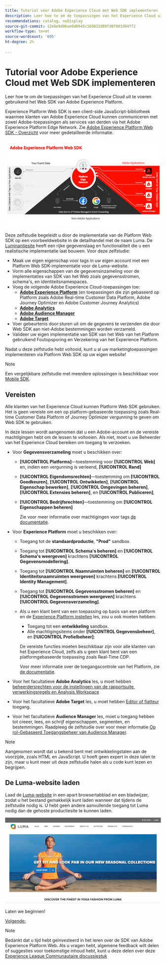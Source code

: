 ```yaml
---
title: Tutorial voor Adobe Experience Cloud met Web SDK implementeren
description: Leer hoe te om de toepassingen van het Experience Cloud uit te voeren gebruikend het Web SDK van Adobe Experience Platform.
recommendations: catalog, noDisplay
source-git-commit: 12e6e9d06ae0d6945c165032d89fd0f801d94ff2
workflow-type: tm+mt
source-wordcount: '695'
ht-degree: 2%

---
```


# Tutorial voor Adobe Experience Cloud met Web SDK implementeren

Leer hoe te om de toepassingen van het Experience Cloud uit te voeren gebruikend het Web SDK van Adobe Experience Platform.

Experience Platform Web SDK is een client-side JavaScript-bibliotheek waarmee klanten van Adobe Experience Cloud kunnen communiceren met zowel Adobe-toepassingen als services van derden via het Adobe Experience Platform Edge Network. Zie [Adobe Experience Platform Web SDK - Overzicht](https://experienceleague.adobe.com/docs/experience-platform/edge/home.html) voor meer gedetailleerde informatie.

![Experience Platform Web SDK-architectuur](assets/dc-websdk.png)

Deze zelfstudie begeleidt u door de implementatie van de Platform Web SDK op een voorbeeldwebsite in de detailhandel met de naam Luma. De [Luminantiesite](https://luma.enablementadobe.com/content/luma/us/en.html) heeft een rijke gegevenslaag en functionaliteit die u een realistische implementatie laat bouwen. Voor deze zelfstudie:

* Maak uw eigen eigenschap voor tags in uw eigen account met een Platform Web SDK-implementatie voor de Luma-website.
* Vorm alle eigenschappen van de gegevensinzameling voor de implementaties van SDK van het Web zoals gegevensstromen, schema&#39;s, en identiteitsnamespaces.
* Voeg de volgende Adobe Experience Cloud-toepassingen toe:
   * **[Adobe Experience Platform](setup-experience-platform.md)** (en toepassingen die zijn gebaseerd op Platform zoals Adobe Real-time Customer Data Platform, Adobe Journey Optimizer en Adobe Customer Journey Analytics)
   * **[Adobe Analytics](setup-analytics.md)**
   * **[Adobe Audience Manager](setup-audience-manager.md)**
   * **[Adobe Target](setup-target.md)**
* Voer gebeurtenis door:sturen uit om de gegevens te verzenden die door Web SDK aan niet-Adobe bestemmingen worden verzameld.
* Valideer uw eigen implementatie van SDK van het Web van het Platform gebruikend Foutopsporing en Verzekering van het Experience Platform.

Nadat u deze zelfstudie hebt voltooid, kunt u al uw marketingtoepassingen implementeren via Platform Web SDK op uw eigen website!


>[!NOTE]
>
>Een vergelijkbare zelfstudie met meerdere oplossingen is beschikbaar voor [Mobile SDK](../tutorial-mobile-sdk/overview.md).

## Vereisten

Alle klanten van het Experience Cloud kunnen Platform Web SDK gebruiken. Het is geen vereiste om een op platform-gebaseerde toepassing zoals Real-time Customer Data Platform of Journey Optimizer vergunning te geven om Web SDK te gebruiken.

In deze lessen wordt aangenomen dat u een Adobe-account en de vereiste machtigingen hebt om de lessen te voltooien. Als niet, moet u uw Beheerder van het Experience Cloud bereiken om toegang te verzoeken.

* Voor **Gegevensverzameling** moet u beschikken over:
   * **[!UICONTROL Platforms]**—toestemming voor **[!UICONTROL Web]** en, indien een vergunning is verleend, **[!UICONTROL Rand]**
   * **[!UICONTROL Eigendomsrechten]**—toestemming om **[!UICONTROL Goedkeuren]**, **[!UICONTROL Ontwikkelen]**, **[!UICONTROL Eigenschap bewerken]**, **[!UICONTROL Omgevingen beheren]**, **[!UICONTROL Extensies beheren]**, en **[!UICONTROL Publiceren]**,
   * **[!UICONTROL Bedrijfsrechten]**—toestemming om **[!UICONTROL Eigenschappen beheren]**

     Zie voor meer informatie over machtigingen voor tags [de documentatie](https://experienceleague.adobe.com/docs/experience-platform/tags/admin/user-permissions.html).

* Voor **Experience Platform** moet u beschikken over:

   * Toegang tot de **standaardproductie**, **&quot;Prod&quot;** sandbox.
   * Toegang tot **[!UICONTROL Schema&#39;s beheren]** en **[!UICONTROL Schema&#39;s weergeven]** krachtens **[!UICONTROL Gegevensmodellering]**.
   * Toegang tot **[!UICONTROL Naamruimten beheren]** en **[!UICONTROL Identiteitsnaamruimten weergeven]** krachtens **[!UICONTROL Identity Management]**.
   * Toegang tot **[!UICONTROL Gegevensstromen beheren]** en **[!UICONTROL Gegevensstromen weergeven]** krachtens **[!UICONTROL Gegevensverzameling]**.
   * Als u een klant bent van een toepassing op basis van een platform en de [Experience Platform instellen](setup-experience-platform.md) les, zou u ook moeten hebben:
      * Toegang tot een **ontwikkeling** sandbox.
      * Alle machtigingsitems onder **[!UICONTROL Gegevensbeheer]**, en **[!UICONTROL Profielbeheer]**:

     De vereiste functies moeten beschikbaar zijn voor alle klanten van het Experience Cloud, zelfs als u geen klant bent van een platformgebaseerde toepassing zoals Real-Time CDP.

     Voor meer informatie over de toegangscontrole van het Platform, zie [de documentatie](https://experienceleague.adobe.com/docs/experience-platform/access-control/home.html).

* Voor het facultatieve **Adobe Analytics** les, u moet hebben [beheerdersrechten voor de instellingen van de rapportsuite, verwerkingsregels en Analysis Workspace](https://experienceleague.adobe.com/docs/analytics/admin/admin-console/home.html)

* Voor het facultatieve **Adobe Target** les, u moet hebben [Editor of fiatteur](https://experienceleague.adobe.com/docs/target/using/administer/manage-users/enterprise/properties-overview.html#section_8C425E43E5DD4111BBFC734A2B7ABC80) toegang.

* Voor het facultatieve **Audience Manager** les, moet u toegang hebben tot creeer, lees, en schrijf eigenschappen, segmenten, en bestemmingen. Raadpleeg de zelfstudie over voor meer informatie [Op rol-Gebaseerd Toegangsbeheer van Audience Manager](https://experienceleague.adobe.com/docs/audience-manager-learn/tutorials/setup-and-admin/user-management/setting-permissions-with-role-based-access-control.html?lang=en).


>[!NOTE]
>
>Aangenomen wordt dat u bekend bent met ontwikkelingstalen aan de voorzijde, zoals HTML en JavaScript. U hoeft geen expert in deze talen te zijn, maar u kunt meer uit deze zelfstudie halen als u code kunt lezen en begrijpen.

## De Luma-website laden

Laad de [Luma-website](https://luma.enablementadobe.com/content/luma/us/en.html) in een apart browsertabblad en een bladwijzer, zodat u het bestand gemakkelijk kunt laden wanneer dat tijdens de zelfstudie nodig is. U hebt geen andere aanvullende toegang tot Luma nodig dan de gehoste productiesite te kunnen laden.

[![Luma-website](assets/old-overview-luma.png)](https://luma.enablementadobe.com/content/luma/us/en.html)

Laten we beginnen!

[Volgende: ](configure-schemas.md)

>[!NOTE]
>
>Bedankt dat u tijd hebt geïnvesteerd in het leren over de SDK van Adobe Experience Platform Web. Als u vragen hebt, algemene feedback wilt delen of suggesties voor toekomstige inhoud hebt, kunt u deze delen over deze [Experience League Communautaire discussiestuk](https://experienceleaguecommunities.adobe.com/t5/adobe-experience-platform-launch/tutorial-discussion-implement-adobe-experience-cloud-with-web/td-p/444996)

